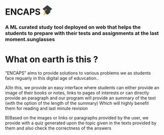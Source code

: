# ENCAPS   ![](static/favicon-32x32.png)


### A ML curated study tool deployed on web that helps the students to prepare with their tests and assignments at the last moment.sunglasses ###

# What on earth is this ?

“ENCAPS” aims to provide solutions to various problems we as students face reguarly in this digital age of eduvcation.. 

A)In this, we provide an easy interface where students can either provide an image of their books or notes, links to pages of interests or can directly provide an paragraph and our program will provide an summary of the text (with the option of the length of the summary) Which will highly benefit them for reading and last minute revision 

B)Based on the images or links or paragraphs provided by the user, we provide with a quiz generated upon the topic given in the texts provided by them and also check the correctness of the answers




